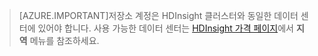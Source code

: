 
> [AZURE.IMPORTANT]저장소 계정은 HDInsight 클러스터와 동일한 데이터 센터에 있어야 합니다. 사용 가능한 데이터 센터는 [HDInsight 가격 페이지](/pricing/details/hdinsight/)에서 **지역** 메뉴를 참조하세요.

<!---HONumber=62-->
